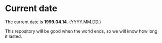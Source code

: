 # Current date

The current date is **1999.04.14.** (YYYY.MM.DD.)

This repository will be good when the world ends, so we will know how long it lasted.